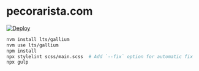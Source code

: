 # pecorarista.com

[![Deploy](https://github.com/pecorarista/website/actions/workflows/deploy.yml/badge.svg)](https://github.com/pecorarista/website/actions/workflows/deploy.yml)

```bash
nvm install lts/gallium
nvm use lts/gallium
npm install
npx stylelint scss/main.scss  # Add `--fix` option for automatic fix
npx gulp
```
